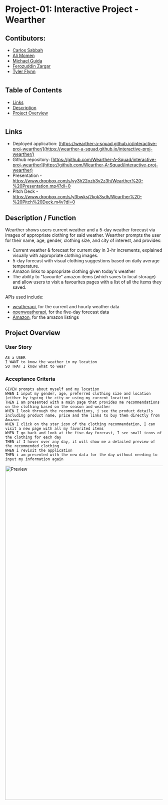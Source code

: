 # Project-01: Interactive Project - Wearther

## Contibutors:

- [Carlos Sabbah](https://github.com/csabbah)
- [Ali Momen](https://github.com/alimomen10)
- [Michael Guida](https://github.com/pot-of-coffee)
- [Ferozuddin Zargar](https://github.com/FalconView)
- [Tyler Flynn](https://github.com/tyler94flynn)

#

## Table of Contents

- [Links](#links)
- [Description](#description)
- [Project Overview](#project-overview)

#

## Links

- Deployed application: [https://wearther-a-squad.github.io/interactive-proj-wearther/](https://wearther-a-squad.github.io/interactive-proj-wearther/)
- Github repository: [https://github.com/Wearther-A-Squad/interactive-proj-wearther](https://github.com/Wearther-A-Squad/interactive-proj-wearther)
- Presentation - https://www.dropbox.com/s/vy3h22ozb3v2z3h/Wearther%20-%20Presentation.mp4?dl=0
- Pitch Deck - https://www.dropbox.com/s/y3bwksj2kok3sdh/Wearther%20-%20Pitch%20Deck.m4v?dl=0

## Description / Function

Wearther shows users current weather and a 5-day weather forecast via images of appropriate clothing for said weather. Wearther prompts the user for their name, age, gender, clothing size, and city of interest, and provides:

- Current weather & forecast for current day in 3-hr increments, explained visually with appropriate clothing images.
- 5-day forecast with visual clothing suggestions based on daily average temperature.
- Amazon links to appropriate clothing given today's weather
- The ability to "favourite" amazon items (which saves to local storage) and allow users to visit a favourites pages with a list of all the items they saved.

APIs used include:

- [weatherapi](https://www.weatherapi.com/weather/), for the current and hourly weather data
- [openweatherapi](https://openweathermap.org/), for the five-day forecast data
- [Amazon](https://rapidapi.com/restyler/api/amazon23/details), for the amazon listings

## Project Overview

### User Story

```
AS a USER
I WANT to know the weather in my location
SO THAT I know what to wear
```

### Acceptance Criteria

```
GIVEN prompts about myself and my location
WHEN I input my gender, age, preferred clothing size and location (either by typing the city or using my current location)
THEN I am presented with a main page that provides me recommendations on the clothing based on the season and weather
WHEN I look through the recommendations, i see the product details including product name, price and the links to buy them directly from Amazon
WHEN I click on the star icon of the clothing recommendation, I can visit a new page with all my favorited items
WHEN I go back and look at the five-day forecast, I see small icons of the clothing for each day
THEN if I hover over any day, it will show me a detailed preview of the recommended clothing
WHEN i revisit the application
THEN i am presented with the new data for the day without needing to input my information again

```

<img width="1070" alt="Preview" src="https://user-images.githubusercontent.com/91699101/162587585-4e35b9cc-e870-49c2-8557-3f05a11576ed.png">

